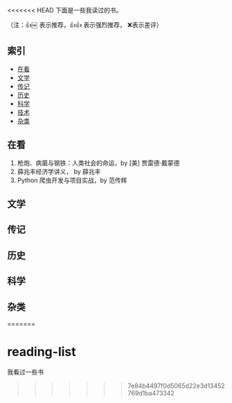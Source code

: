 <<<<<<< HEAD
下面是一些我读过的书。

（注：:+1:￼ 表示推荐，:+1::+1: 表示强烈推荐， :x:表示差评）

## 索引

- [在看](#在看)
- [文学](#文学)
- [传记](#传记)
- [历史](#历史)
- [科学](#科学)
- [技术](#技术)
- [杂类](#杂类)


## 在看

1. 枪炮、病菌与钢铁：人类社会的命运，by [美] 贾雷德·戴蒙德
1. 薛兆丰经济学讲义， by 薛兆丰
1. Python 爬虫开发与项目实战，by 范传辉

## 文学

## 传记

## 历史

## 科学

## 杂类
=======
# reading-list
我看过一些书
<!--stackedit_data:
eyJoaXN0b3J5IjpbMjk3MDQzMl19
-->
>>>>>>> 7e84b4497f0d5065d22e3d13452769d1ba473342
